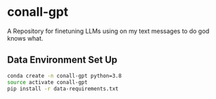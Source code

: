 # conall-gpt
A Repository for finetuning LLMs using on my text messages to do god knows what. 

## Data Environment Set Up 
```bash
conda create -n conall-gpt python=3.8
source activate conall-gpt
pip install -r data-requirements.txt
```